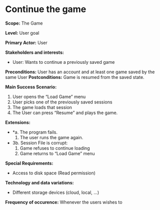 # Continue the game

**Scope:** The Game

**Level:** User goal

**Primary Actor:** User

**Stakeholders and interests:**  
 - User: Wants to continue a previously saved game
 
**Preconditions:** User has an account and at least one game saved by the same User
**Postconditions:** Game is resumed from the saved state.

**Main Success Scenario:**  
1. User opens the “Load Game” menu
2. User picks one of the previously saved sessions
3. The game loads that session
4. The User can press “Resume” and plays the game. 

**Extensions:**  
* *a. The program fails.
   1. The user runs the game again.
* 3b. Session File is corrupt:
   1. Game refuses to continue loading
   2. Game returns to “Load Game” menu 

**Special Requirements:**
- Access to disk space (Read permission)

**Technology and data variations:**
- Different storage devices (cloud, local, ...)

**Frequency of occurence:**
Whenever the users wishes to
